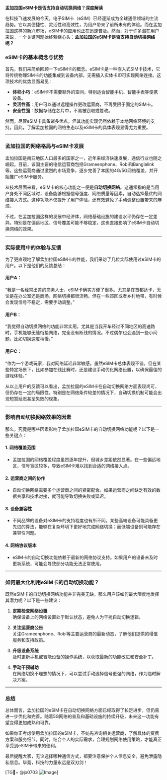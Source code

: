 **孟加拉国eSIM卡是否支持自动切换网络？深度解读**

在科技飞速发展的今天，电子SIM卡（eSIM）已经逐渐成为全球通信领域的主流趋势。它以其便捷性、灵活性和高效性，为用户带来了前所未有的体验。而在孟加拉国这样的新兴市场，eSIM卡的应用也正在迅速普及。然而，对于许多潜在用户来说，一个关键问题始终萦绕心头：**孟加拉国的eSIM卡是否支持自动切换网络呢？**

### eSIM卡的基本概念与优势

首先，我们来简单回顾一下eSIM卡的概念。eSIM卡是一种嵌入式SIM卡技术，它将传统物理SIM卡的功能集成到设备内部，无需插入实体卡即可实现网络连接。这项技术的优势显而易见：

- **体积小巧**：eSIM卡不需要额外的空间，特别适合智能手机、智能手表等便携设备。
- **灵活性高**：用户可以通过远程操作更改运营商，不再受限于固定的SIM卡。
- **安全性强**：数据存储在芯片中，不易被窃取或篡改。

然而，尽管eSIM卡具备诸多优点，但其功能实现仍然依赖于本地网络环境的支持。因此，了解孟加拉国的网络生态以及eSIM卡的具体表现显得尤为重要。

---

### 孟加拉国的网络格局与eSIM卡发展

孟加拉国是南亚地区人口最多的国家之一，近年来经济快速发展，通信行业也随之崛起。目前，该国主要的电信运营商包括Grameenphone、Robi和Banglalink等。这些运营商通过激烈的市场竞争，逐步完善了本国的4G/5G网络覆盖，并开始推广eSIM卡服务。

从技术层面来看，eSIM卡的核心功能之一便是**自动切换网络**。这通常指的是当用户身处不同区域时，设备能够根据信号强度、网络质量等因素，自动选择最优的网络接入方式。这种功能不仅提升了用户体验，还有效避免了手动调整设置带来的麻烦。

不过，在孟加拉国这样的发展中经济体，网络基础设施的建设水平仍存在一定差异。特别是在偏远地区，信号覆盖可能不够稳定，这也直接影响了eSIM卡自动切换网络的效果。

---

### 实际使用中的体验与反馈

为了更直观地了解孟加拉国eSIM卡的性能，我们采访了几位实际使用过eSIM卡的用户。以下是他们的反馈总结：

#### 用户A：
“我是一名经常出差的商务人士，eSIM卡确实方便了很多。尤其是在首都达卡，无论是在办公室还是商场，网络切换都很流畅。但在一些郊区或者乡村地带，有时候会发现信号不稳定，需要手动调整。”

#### 用户B：
“我觉得自动切换网络的功能非常实用，尤其是当我开车经过不同地区的高速路时，手机能够无缝衔接网络，完全没有断线的情况。不过偶尔也会遇到一些小问题，比如切换速度稍慢。”

#### 用户C：
“作为一个游戏玩家，我对网络延迟非常敏感。虽然eSIM卡总体表现不错，但在某些特定场景下，比如参加在线比赛时，还是建议手动优化网络设置，以确保最佳的游戏体验。”

从以上用户的反馈可以看出，孟加拉国的eSIM卡在自动切换网络方面表现尚可，但仍存在一定的局限性。特别是在网络条件较差的情况下，自动切换机制可能会出现短暂延迟甚至失败的现象。

---

### 影响自动切换网络效果的因素

那么，究竟是哪些因素影响了孟加拉国eSIM卡的自动切换网络功能呢？以下是一些关键点：

#### 1. **网络覆盖范围**
   - 孟加拉国的网络覆盖程度虽然逐年提升，但城乡差距依然显著。在一些偏远地区，信号盲区较多，导致eSIM卡难以找到合适的网络接入点。
   
#### 2. **运营商之间的协作**
   - 自动切换网络需要多个运营商之间的紧密配合。如果运营商之间缺乏有效的数据共享和技术对接，就可能导致切换失败或延迟。

#### 3. **设备兼容性**
   - 不同品牌的设备对eSIM卡的支持程度也有所不同。某些高端设备可能具备更先进的算法，能够在复杂环境下更好地完成网络切换；而低端设备则可能存在兼容性问题。

#### 4. **网络协议版本**
   - eSIM卡的自动切换功能依赖于最新的网络协议支持。如果用户的设备未及时更新系统，可能会导致部分功能无法正常使用。

---

### 如何最大化利用eSIM卡的自动切换功能？

既然eSIM卡的自动切换网络功能并非完美无缺，那么用户该如何最大限度地发挥其潜力呢？以下是一些建议：

1. **定期检查网络设置**  
   确保设备上的网络设置处于默认状态，避免人为干扰自动切换逻辑。

2. **关注运营商公告**  
   关注Grameenphone、Robi等主要运营商的最新动态，了解他们提供的增值服务和支持政策。

3. **升级设备系统**  
   及时更新手机或智能设备的操作系统，以获取最新的功能改进和安全补丁。

4. **手动干预辅助**  
   在网络切换不理想的情况下，可以尝试手动选择信号更强的网络，作为临时解决方案。

---

### 总结

总体而言，孟加拉国的eSIM卡在自动切换网络方面已经取得了长足进步，但仍需进一步优化和完善。随着5G网络的普及和基础设施的持续升级，未来这一功能有望变得更加成熟和可靠。

如果你正考虑使用孟加拉国的eSIM卡，不妨先咨询相关运营商，了解具体的资费方案和服务细节。同时，结合个人的实际需求，合理规划网络使用策略，才能真正享受到eSIM卡带来的便利。

最后提醒大家，无论选择哪种通信方式，都要注意保护个人信息安全，避免泄露隐私信息。毕竟，科技的力量永远是双刃剑！

[TG💪+ @jx0703 ![Image](https://github.com/user-attachments/assets/dbca1d08-cadb-493c-b0ec-ad6f7a83f270)]